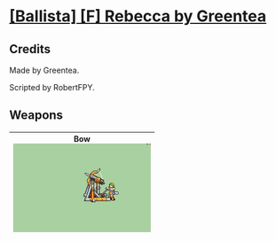 # [\[Ballista\] \[F\] Rebecca by Greentea](./)
## Credits

Made by Greentea.

Scripted by RobertFPY.

## Weapons

| <b>Bow</b><br/><img alt="Bow animation" src="./5.%20Bow/Bow.gif"/> |
| :---: |
